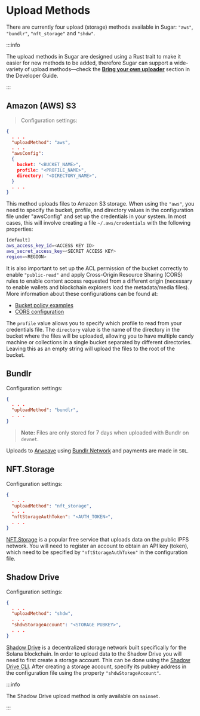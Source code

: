 # Upload Methods

There are currently four upload (storage) methods available in Sugar: `"aws"`, `"bundlr"`, `"nft_storage"` and `"shdw"`.

:::info

The upload methods in Sugar are designed using a Rust trait to make it easier for new methods to be added, therefore Sugar can support a wide-variety of upload methods&mdash;check the [**Bring your own uploader**](developer/bring-your-own-uploader) section in the Developer Guide.

:::

## Amazon (AWS) S3

> Configuration settings:

```json
{
  . . .
  "uploadMethod": "aws",
  . . .
  "awsConfig":
  {
    bucket: "<BUCKET_NAME>",
    profile: "<PROFILE_NAME>",
    directory: "<DIRECTORY_NAME>",
  }
  . . .
}
```

This method uploads files to Amazon S3 storage. When using the `"aws"`, you need to specify the bucket, profile, and directory values in the configuration file under "awsConfig" and set up the credentials in your system. In most cases, this will involve creating a file `~/.aws/credentials` with the following properties:

```bash
[default]
aws_access_key_id=<ACCESS KEY ID>
aws_secret_access_key=<SECRET ACCESS KEY>
region=<REGION>
```

It is also important to set up the ACL permission of the bucket correctly to enable `"public-read"` and apply Cross-Origin Resource Sharing (CORS) rules to enable content access requested from a different origin (necessary to enable wallets and blockchain explorers load the metadata/media files). More information about these configurations can be found at:

- [Bucket policy examples](https://docs.aws.amazon.com/AmazonS3/latest/userguide/example-bucket-policies.html)
- [CORS configuration](https://aws.amazon.com/premiumsupport/knowledge-center/s3-configure-cors/)

The `profile` value allows you to specify which profile to read from your credentials file. The `directory` value is the name of the directory in the bucket where the files will be uploaded, allowing you to have multiple candy machine or collections in a single bucket separated by different directories. Leaving this as an empty string will upload the files to the root of the bucket.

## Bundlr

Configuration settings:

```json
{
  . . .
  "uploadMethod": "bundlr",
  . . .
}
```

> **Note:** Files are only stored for 7 days when uploaded with Bundlr on `devnet`.

Uploads to [Arweave](https://www.arweave.org/) using [Bundlr Network](https://bundlr.network/) and payments are made in `SOL`.

## NFT.Storage

Configuration settings:

```json
{
  . . .
  "uploadMethod": "nft_storage",
  . . .
  "nftStorageAuthToken": "<AUTH_TOKEN>",
  . . .
}
```

[NFT.Storage](https://nft.storage) is a popular free service that uploads data on the public IPFS network. You will need to register an account to obtain an API key (token), which need to be specified by `"nftStorageAuthToken"` in the configuration file.

## Shadow Drive

Configuration settings:

```json
{
  . . .
  "uploadMethod": "shdw",
  . . .
  "shdwStorageAccount": "<STORAGE PUBKEY>",
  . . .
}
```

[Shadow Drive](https://shdw.genesysgo.com/shadow-infrastructure-overview/shadow-drive-overview) is a decentralized storage network built specifically for the Solana blockchain. In order to upload data to the Shadow Drive you will need to first create a storage account. This can be done using the [Shadow Drive CLI](https://shdw.genesysgo.com/using-shadow-drive/the-shadow-drive-platform/shadow-drive-cli). After creating a storage account, specify its pubkey address in the configuration file using the property `"shdwStorageAccount"`.

:::info

The Shadow Drive upload method is only available on `mainnet`.

:::
